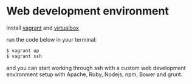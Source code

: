 # Web development environment

Install [vagrant](http://www.vagrantup.com/downloads.html) and [virtualbox](https://www.virtualbox.org/wiki/Downloads)

run the code below in your terminal:
```bash
$ vagrant up
$ vagrant ssh
```
and you can start working through ssh with a custom web development environment setup with Apache, Ruby, Nodejs, npm, Bower and grunt.
